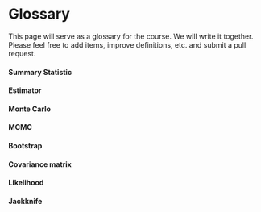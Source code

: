 # <a name="top"></a>Glossary

This page will serve as a glossary for the course. We will write it 
together. Please feel free to add items, improve definitions, etc. and 
submit a pull request.

#### Summary Statistic 

#### Estimator

#### Monte Carlo

#### MCMC

#### Bootstrap

#### Covariance matrix

#### Likelihood

#### Jackknife
